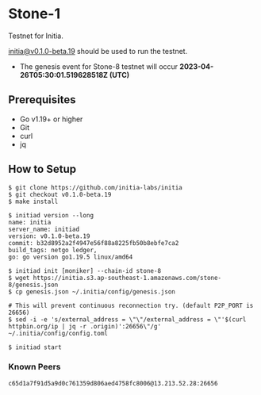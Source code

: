 # Stone-1

Testnet for Initia.

[initia@v0.1.0-beta.19](https://github.com/initia-labs/initia/releases/tag/v0.1.0-beta.19) should be used to run the testnet.

- The genesis event for Stone-8 testnet will occur **2023-04-26T05:30:01.519628518Z (UTC)**

## Prerequisites
* Go v1.19+ or higher
* Git
* curl
* jq

## How to Setup

```shell
$ git clone https://github.com/initia-labs/initia
$ git checkout v0.1.0-beta.19
$ make install

$ initiad version --long
name: initia
server_name: initiad
version: v0.1.0-beta.19
commit: b32d8952a2f4947e56f88a8225fb50b8ebfe7ca2
build_tags: netgo ledger,
go: go version go1.19.5 linux/amd64

$ initiad init [moniker] --chain-id stone-8
$ wget https://initia.s3.ap-southeast-1.amazonaws.com/stone-8/genesis.json
$ cp genesis.json ~/.initia/config/genesis.json

# This will prevent continuous reconnection try. (default P2P_PORT is 26656)
$ sed -i -e 's/external_address = \"\"/external_address = \"'$(curl httpbin.org/ip | jq -r .origin)':26656\"/g' ~/.initia/config/config.toml

$ initiad start
```

### Known Peers
```
c65d1a7f91d5a9d0c761359d806aed4758fc8006@13.213.52.28:26656
```
